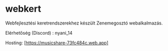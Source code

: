 # webkert
Webfejlesztési keretrendszerekhez készült Zenemegosztó webalkalmazás.


Elérhetőség (Discord) : nyani_14


Hosting: [https://musicshare-73fc484c.web.app]
